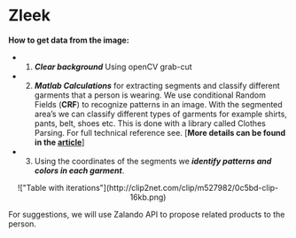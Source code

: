 # Zleek
**How to get data from the image:**
* 1. ***Clear background***
Using openCV grab-cut
* 2. ***Matlab Calculations*** for extracting segments and classify different garments that a person is wearing.
We use conditional Random Fields (**CRF**) to recognize patterns in an image. With the segmented area’s we can classify different types of garments for example shirts, pants, belt, shoes etc. This is done with a library called Clothes Parsing. For full technical reference see.
[**More details can be found in the [article](http://hi.cs.waseda.ac.jp/~esimo/publications/SimoSerraACCV2014.pdf)**]
* 3. Using the coordinates of the segments we ***identify patterns and colors in each garment***.

<div style="text-align:center">
!["Table with iterations"](http://clip2net.com/clip/m527982/0c5bd-clip-16kb.png)
</div>

For suggestions, we will use Zalando API to propose related products to the person.
